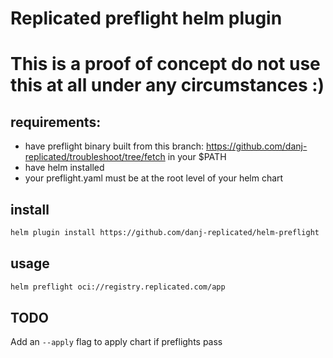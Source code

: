 # Replicated preflight helm plugin

# This is a proof of concept do not use this at all under any circumstances :)

## requirements:

- have preflight binary built from this branch: https://github.com/danj-replicated/troubleshoot/tree/fetch in your $PATH
- have helm installed
- your preflight.yaml must be at the root level of your helm chart

## install

```bash
helm plugin install https://github.com/danj-replicated/helm-preflight

```

## usage

```bash
helm preflight oci://registry.replicated.com/app
```

## TODO

Add an `--apply` flag to apply chart if preflights pass